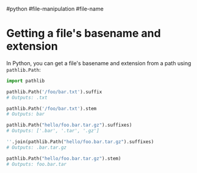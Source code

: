 #python #file-manipulation #file-name
# Getting a file's basename and extension

In Python, you can get a file's basename and extension from a path using `pathlib.Path`:

```python
import pathlib

pathlib.Path('/foo/bar.txt').suffix
# Outputs: .txt

pathlib.Path('/foo/bar.txt').stem
# Outputs: bar

pathlib.Path("hello/foo.bar.tar.gz").suffixes) 
# Outputs: ['.bar', '.tar', '.gz']

''.join(pathlib.Path("hello/foo.bar.tar.gz").suffixes)
# Outputs: .bar.tar.gz

pathlib.Path("hello/foo.bar.tar.gz").stem) 
# Outputs: foo.bar.tar
```
